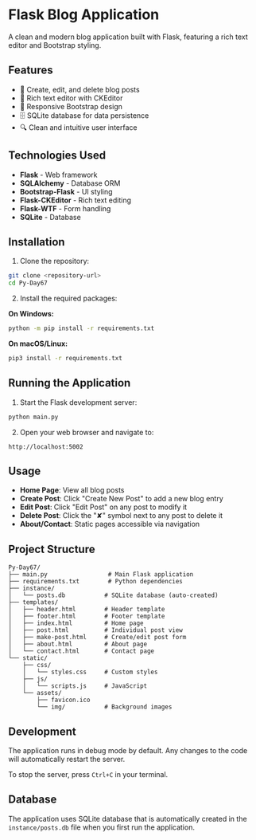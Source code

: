# Flask Blog Application

A clean and modern blog application built with Flask, featuring a rich text editor and Bootstrap styling.

## Features

- 📝 Create, edit, and delete blog posts
- 🎨 Rich text editor with CKEditor
- 📱 Responsive Bootstrap design
- 🗄️ SQLite database for data persistence
- 🔍 Clean and intuitive user interface

## Technologies Used

- **Flask** - Web framework
- **SQLAlchemy** - Database ORM
- **Bootstrap-Flask** - UI styling
- **Flask-CKEditor** - Rich text editing
- **Flask-WTF** - Form handling
- **SQLite** - Database

## Installation

1. Clone the repository:
```bash
git clone <repository-url>
cd Py-Day67
```

2. Install the required packages:

**On Windows:**
```bash
python -m pip install -r requirements.txt
```

**On macOS/Linux:**
```bash
pip3 install -r requirements.txt
```

## Running the Application

1. Start the Flask development server:
```bash
python main.py
```

2. Open your web browser and navigate to:
```
http://localhost:5002
```

## Usage

- **Home Page**: View all blog posts
- **Create Post**: Click "Create New Post" to add a new blog entry
- **Edit Post**: Click "Edit Post" on any post to modify it
- **Delete Post**: Click the "✘" symbol next to any post to delete it
- **About/Contact**: Static pages accessible via navigation

## Project Structure

```
Py-Day67/
├── main.py                 # Main Flask application
├── requirements.txt        # Python dependencies
├── instance/
│   └── posts.db           # SQLite database (auto-created)
├── templates/
│   ├── header.html        # Header template
│   ├── footer.html        # Footer template
│   ├── index.html         # Home page
│   ├── post.html          # Individual post view
│   ├── make-post.html     # Create/edit post form
│   ├── about.html         # About page
│   └── contact.html       # Contact page
└── static/
    ├── css/
    │   └── styles.css     # Custom styles
    ├── js/
    │   └── scripts.js     # JavaScript
    └── assets/
        ├── favicon.ico
        └── img/           # Background images
```

## Development

The application runs in debug mode by default. Any changes to the code will automatically restart the server.

To stop the server, press `Ctrl+C` in your terminal.

## Database

The application uses SQLite database that is automatically created in the `instance/posts.db` file when you first run the application.
